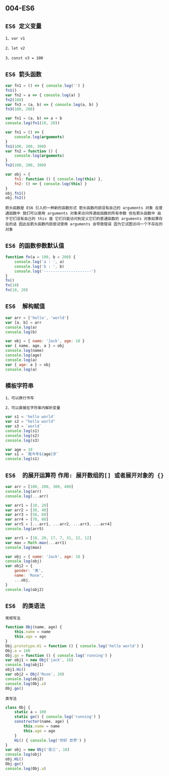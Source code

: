 ## 004-ES6

`ES6 定义变量`
--
`1、var v1`

`2、let v2`

`3、const v3 = 100`

`ES6 箭头函数`
--
```js
var fn1 = () => { console.log('') }
fn1()
var fn2 = a => { console.log(a) }
fn2(100)
var fn3 = (a, b) => { console.log(a, b) }
fn3(100, 200)

var fn1 = (a, b) => a + b
console.log(fn1(10, 20))

var fn1 = () => {
    console.log(arguments)
}
fn1(100, 200, 300)
var fn2 = function () {
    console.log(arguments)
}
fn2(100, 200, 300)

var obj = {
    fn1: function () { console.log(this) },
    fn2: () => { console.log(this) }
}
obj.fn1()
obj.fn2()
```
`箭头函数是 ES6 引入的一种新的函数形式 箭头函数内部没有自己的 arguments 对象‌ 在普通函数中 ‌我们可以使用 arguments 对象来访问传递给函数的所有参数 ‌但在箭头函数中 ‌由于它们没有自己的 this 值 ‌它们只能访问到定义它们的普通函数的 arguments 对象‌如果存在的话 ‌‌因此‌在箭头函数内部尝试使用 arguments 会导致错误 因为它试图访问一个不存在的对象`

`ES6 的函数参数默认值`
--
```js
function fn(a = 100, b = 200) {
    console.log('a : ', a)
    console.log('b : ', b)
    console.log('---------------------')
}
fn()
fn(10)
fn(10, 20)
```

`ES6  解构赋值`
--
```js
var arr = ['hello', 'world']
var [a, b] = arr
console.log(a)
console.log(b)

var obj = { name: 'Jack', age: 18 }
var { name, age, a } = obj
console.log(name)
console.log(age)
console.log(a)
var { age: a } = obj
console.log(a)
```

`模板字符串`
--
`1、可以换行书写`

`2、可以直接在字符串内解析变量`

```js
var s1 = 'hello world'
var s2 = "hello world"
var s3 = `world`
console.log(s1)
console.log(s2)
console.log(s3)

var age = 18
var s1 = `我今年${age}岁`
console.log(s1)
```
`ES6  的展开运算符` `作用: 展开数组的[] 或者展开对象的 {}`
--

```js
var arr = [100, 200, 300, 400]
console.log(arr)
console.log(...arr)

var arr1 = [10, 20]
var arr2 = [30, 40]
var arr3 = [50, 60]
var arr4 = [70, 80]
var arr5 = [...arr1, ...arr2, ...arr3, ...arr4]
console.log(arr5)

var arr1 = [10, 20, 17, 7, 31, 22, 12]
var max = Math.max(...arr1)
console.log(max)

var obj = { name: 'Jack', age: 18 }
console.log(obj)
var obj2 = {
    gender: '男',
    name: 'Rose',
    ...obj,
}
console.log(obj2)
```

`ES6  的类语法`
--
`常规写法`
```js
function Obj(name, age) {
    this.name = name
    this.age = age
}
Obj.prototype.Hi = function () { console.log('hello world') }
Obj.a = 100
Obj.go = function () { console.log('running') }
var obj1 = new Obj('jack', 18)
console.log(obj1)
obj1.Hi()
var obj2 = Obj('Rose', 20)
console.log(obj2)
console.log(Obj.a)
Obj.go()
```
`类写法`
```js
class Obj {
    static a = 100
    static go() { console.log('running') }
    constructor(name, age) {
        this.name = name
        this.age = age
    }
    Hi() { console.log('你好 世界') }
}
var obj = new Obj('张三', 18)
console.log(obj)
obj.Hi()
Obj.go()
console.log(Obj.a)
```
